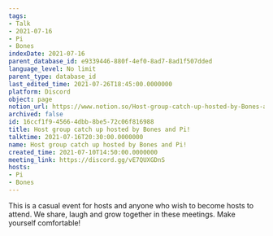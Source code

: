 ```yaml
---
tags:
- Talk
- 2021-07-16
- Pi
- Bones
indexDate: 2021-07-16
parent_database_id: e9339446-880f-4ef0-8ad7-8ad1f507dded
language_level: No limit
parent_type: database_id
last_edited_time: 2021-07-26T18:45:00.0000000
platform: Discord
object: page
notion_url: https://www.notion.so/Host-group-catch-up-hosted-by-Bones-and-Pi-16ccf1f945664dbb8be572c06f816988
archived: false
id: 16ccf1f9-4566-4dbb-8be5-72c06f816988
title: Host group catch up hosted by Bones and Pi!
talktime: 2021-07-16T20:30:00.0000000
name: Host group catch up hosted by Bones and Pi!
created_time: 2021-07-10T14:50:00.0000000
meeting_link: https://discord.gg/vE7QUXGDnS
hosts:
- Pi
- Bones
---
```


This is a casual event for hosts and anyone who wish to become hosts to attend.  We share, laugh and grow together in these meetings.  Make yourself comfortable!






